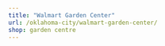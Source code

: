 ```yaml
---
title: "Walmart Garden Center"
url: /oklahoma-city/walmart-garden-center/
shop: garden centre
---
```

